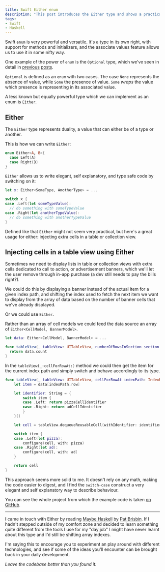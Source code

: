 ```yaml
---
title: Swift Either enum
description: "This post introduces the Either type and shows a practical application of it in Swift, injecting extra cells in a table view."
tags:
- Swift
- Haskell
---
```


Swift `enum` is very powerful and versatile. It's a type in its own right, with
support for methods and initializers, and the associate values feature allows
us to use it in some nifty way.

One example of the power of `enum` is the `Optional` type, which we've seen in
detail in
[previous](http://www.mokacoding.com/blog/what-is-an-optional-value-in-swift/)
[posts](http://www.mokacoding.com/blog/writing-your-own-swift-if-let/).

`Optional` is defined as an `enum` with two cases. The case `None` represents
the absence of value, while `Some` the presence of value. `Some` _wraps_ the
value which presence is representing in its associated value.

A less known but equally powerful type which we can implement as an enum is `Either`.

## Either

The `Either` type represents duality, a value that can either be of a type or
another.

This is how we can write `Either`:

```swift
enum Either<A, B>{
  case Left(A)
  case Right(B)
}
```

`Either` allows us to write elegant, self explanatory, and type safe code by
switching on it:

```swift
let x: Either<SomeType, AnotherType> = ...

switch x {
case .Left(let someTypeValue):
  // do something with someTypeValue
case .Right(let anotherTypeValue):
  // do something with anotherTypeValue
}
```

Defined like that `Either` might not seem very practical, but here's a great
usage for either: injecting extra cells in a table or collection view.

## Injecting cells in a table view using Either

Sometimes we need to display lists in table or collection views with extra
cells dedicated to call to action, or advertisement banners, which we'll let the
user remove through in-app purchase (a dev still needs to pay the bills right?).

We could do this by displaying a banner instead of the actual item for a given
index path, and shifting the index used to fetch the next item we want to
display from the array of data based on the number of banner cells that we've
already displayed.

Or we could use `Either`.

Rather than an array of cell models we could feed the data source an array of `Either<CellModel, BannerModel>`.

```swift
let data: Either<CellModel, BannerModel> = ...

func tableView(_ tableView: UITableView, numberOfRowsInSection section: Int) -> Int {
  return data.count
}
```

In the `tableView(_:cellForRowAt:)` method we could then get the item for the
current index path and simply switch and behave accordingly to its type.

```swift
func tableView(_ tableView: UITableView, cellForRowAt indexPath: IndexPath) -> UITableViewCell {
	let item = data[indexPath.row]

	let identifier: String = {
		switch item {
		case .Left: return pizzaCellIdentifier
		case .Right: return adCellIdentifier
		}
	}()

	let cell = tableView.dequeueReusableCell(withIdentifier: identifier, for: indexPath)

	switch item {
	case .Left(let pizza):
		configure(cell, with: pizza)
	case .Right(let ad):
		configure(cell, with: ad)
	}

	return cell
}
```

This approach seems more solid to me. It doesn't rely on any math, making the
code easier to digest, and I find the `switch-case` construct a very elegant
and self explanatory way to describe behaviour.

You can see the whole project from which the example code is taken [on
GitHub](https://github.com/mokacoding/either-tableview).

---

I came in touch with Either by reading [Maybe
Haskell](https://gumroad.com/l/maybe-haskell/?utm_medium=blog&utm_source=mokacoding)
by [Pat Brisbin](https://twitter.com/patbrisbin). If I hadn't stepped outside
of my comfort zone and decided to learn something quite different from the
tools I use for my "day job" I might have never learnt about this type and I'd
still be shifting array indexes.

I'm saying this to encourage you to experiment an play around with different
technologies, and see if some of the ideas you'll encounter can be brought back
in your daily development.

_Leave the codebase better than you found it._
